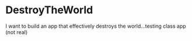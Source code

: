 # DestroyTheWorld
I want to build an app that effectively destroys the world...testing class app (not real)
